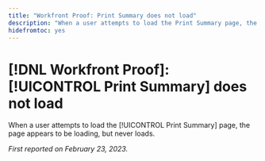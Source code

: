 ```yaml
---
title: "Workfront Proof: Print Summary does not load"
description: "When a user attempts to load the Print Summary page, the page appears to be loading, but never loads."
hidefromtoc: yes
---
```


# [!DNL Workfront Proof]: [!UICONTROL Print Summary] does not load

When a user attempts to load the [!UICONTROL Print Summary] page, the page appears to be loading, but never loads.

_First reported on February 23, 2023._


